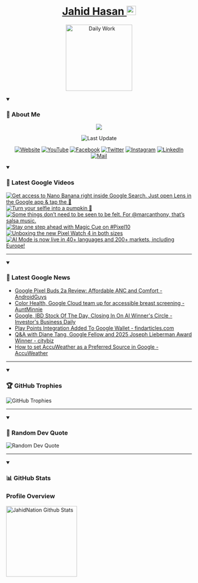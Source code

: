 <h1 align="center">
  <a href="https://github.com/jahidnation">
    Jahid Hasan <img src="https://i.imgur.com/oZ3B6FS.png" height="25" width="25" alt="Verified" />
  </a>
</h1>
<p align="center">
  <a href="https://jahid.eu.org">
    <img alt="Daily Work" height="180px" src="https://i.imgur.com/uhZdH9C.gif" />
  </a>
</p>
<details open>
 <summary><h3>🌟 About Me</h3></summary>
<p align="center">
  <img src="https://readme-typing-svg.demolab.com/?lines=Even+if+I+fail,;I+have+to+finish,;What+I+started.;&font=Fira%20Code&center=true&width=500&height=50&color=00FF7F&vCenter=true&pause=1000&size=24" />
</p>

<p align="center">
  <img alt="Last Update" title="Last Update" src="https://img.shields.io/github/last-commit/jahidnation/jahidnation?logo=github&label=LAST+UPDATE&color=blueviolet&style=flat-square"/>
</p>

<p align="center">
  <a href="https://jahid.eu.org">
    <img alt="Website" title="Website" src="https://img.shields.io/badge/Website-000000?logo=Google-Chrome&logoColor=white&style=for-the-badge"/></a>
  <a href="https://youtube.com/@jahidnation">
    <img alt="YouTube" title="YouTube Channel" src="https://img.shields.io/badge/YouTube-FF0000?logo=YouTube&logoColor=white&style=for-the-badge"/></a>
  <a href="https://facebook.com/jahidnation">
    <img alt="Facebook" title="Facebook Page" src="https://img.shields.io/badge/Facebook-4267B2?logo=Facebook&logoColor=white&style=for-the-badge"/></a>
  <a href="https://twitter.com/jahidnation">
    <img alt="Twitter" title="Twitter Profile" src="https://img.shields.io/badge/X-000000?logo=x&logoColor=white&style=for-the-badge"/></a>
  <a href="https://instagram.com/jahidnation">
    <img alt="Instagram" title="Instagram Profile" src="https://img.shields.io/badge/Instagram-E4405F?logo=Instagram&logoColor=white&style=for-the-badge"/></a>
  <a href="https://linkedin.com/in/jahidnation">
    <img alt="LinkedIn" title="LinkedIn Profile" src="https://img.shields.io/badge/LinkedIn-0A66C2?logo=LinkedIn&logoColor=white&style=for-the-badge"/></a>
  <a href="https://mail.google.com/?hl=en&tf=cm&fs=1&to=mail@jahid.eu.org">
    <img alt="Mail" title="Mail Me" src="https://img.shields.io/badge/Email-D14836?logo=Gmail&logoColor=white&style=for-the-badge"/></a>
</p>

</details>

<details open>
 <summary><h3>🎥 Latest Google Videos</h3></summary>

<!-- BEGIN VID -->
<a href="https://www.youtube.com/shorts/71aGser4iZ8">
  <picture>
    <source media="(prefers-color-scheme: dark)" srcset="https://ytcards.demolab.com/?id=71aGser4iZ8&title=Get+access+to+Nano+Banana+right+inside+Google+Search.+Just+open+Lens+in+the+Google+app+%26+tap+the+%F0%9F%8D%8C&lang=en&timestamp=1760644882&background_color=%230d1117&title_color=%23ffffff&stats_color=%23dedede&max_title_lines=1&width=250&border_radius=5&duration=59">
    <img src="https://ytcards.demolab.com/?id=71aGser4iZ8&title=Get+access+to+Nano+Banana+right+inside+Google+Search.+Just+open+Lens+in+the+Google+app+%26+tap+the+%F0%9F%8D%8C&lang=en&timestamp=1760644882&background_color=%23ffffff&title_color=%2324292f&stats_color=%2357606a&max_title_lines=1&width=250&border_radius=5&duration=59" alt="Get access to Nano Banana right inside Google Search. Just open Lens in the Google app & tap the 🍌" title="Get access to Nano Banana right inside Google Search. Just open Lens in the Google app & tap the 🍌">
  </picture>
</a>
<a href="https://www.youtube.com/shorts/I25HsDChRS0">
  <picture>
    <source media="(prefers-color-scheme: dark)" srcset="https://ytcards.demolab.com/?id=I25HsDChRS0&title=Turn+your+selfie+into+a+pumpkin+%F0%9F%8E%83&lang=en&timestamp=1760566292&background_color=%230d1117&title_color=%23ffffff&stats_color=%23dedede&max_title_lines=1&width=250&border_radius=5&duration=32">
    <img src="https://ytcards.demolab.com/?id=I25HsDChRS0&title=Turn+your+selfie+into+a+pumpkin+%F0%9F%8E%83&lang=en&timestamp=1760566292&background_color=%23ffffff&title_color=%2324292f&stats_color=%2357606a&max_title_lines=1&width=250&border_radius=5&duration=32" alt="Turn your selfie into a pumpkin 🎃" title="Turn your selfie into a pumpkin 🎃">
  </picture>
</a>
<a href="https://www.youtube.com/shorts/_K8wuHgLLKY">
  <picture>
    <source media="(prefers-color-scheme: dark)" srcset="https://ytcards.demolab.com/?id=_K8wuHgLLKY&title=Some+things+don%E2%80%99t+need+to+be+seen+to+be+felt.+For+%40marcanthony%2C+that%E2%80%99s+salsa+music.&lang=en&timestamp=1760546069&background_color=%230d1117&title_color=%23ffffff&stats_color=%23dedede&max_title_lines=1&width=250&border_radius=5&duration=28">
    <img src="https://ytcards.demolab.com/?id=_K8wuHgLLKY&title=Some+things+don%E2%80%99t+need+to+be+seen+to+be+felt.+For+%40marcanthony%2C+that%E2%80%99s+salsa+music.&lang=en&timestamp=1760546069&background_color=%23ffffff&title_color=%2324292f&stats_color=%2357606a&max_title_lines=1&width=250&border_radius=5&duration=28" alt="Some things don’t need to be seen to be felt. For @marcanthony, that’s salsa music." title="Some things don’t need to be seen to be felt. For @marcanthony, that’s salsa music.">
  </picture>
</a>
<a href="https://www.youtube.com/shorts/3AQXnN-4Q6g">
  <picture>
    <source media="(prefers-color-scheme: dark)" srcset="https://ytcards.demolab.com/?id=3AQXnN-4Q6g&title=Stay+one+step+ahead+with+Magic+Cue+on+%23Pixel10&lang=en&timestamp=1760372358&background_color=%230d1117&title_color=%23ffffff&stats_color=%23dedede&max_title_lines=1&width=250&border_radius=5&duration=18">
    <img src="https://ytcards.demolab.com/?id=3AQXnN-4Q6g&title=Stay+one+step+ahead+with+Magic+Cue+on+%23Pixel10&lang=en&timestamp=1760372358&background_color=%23ffffff&title_color=%2324292f&stats_color=%2357606a&max_title_lines=1&width=250&border_radius=5&duration=18" alt="Stay one step ahead with Magic Cue on #Pixel10" title="Stay one step ahead with Magic Cue on #Pixel10">
  </picture>
</a>
<a href="https://www.youtube.com/shorts/8Ox_DOdrP4w">
  <picture>
    <source media="(prefers-color-scheme: dark)" srcset="https://ytcards.demolab.com/?id=8Ox_DOdrP4w&title=Unboxing+the+new+Pixel+Watch+4+in+both+sizes&lang=en&timestamp=1760113047&background_color=%230d1117&title_color=%23ffffff&stats_color=%23dedede&max_title_lines=1&width=250&border_radius=5&duration=26">
    <img src="https://ytcards.demolab.com/?id=8Ox_DOdrP4w&title=Unboxing+the+new+Pixel+Watch+4+in+both+sizes&lang=en&timestamp=1760113047&background_color=%23ffffff&title_color=%2324292f&stats_color=%2357606a&max_title_lines=1&width=250&border_radius=5&duration=26" alt="Unboxing the new Pixel Watch 4 in both sizes" title="Unboxing the new Pixel Watch 4 in both sizes">
  </picture>
</a>
<a href="https://www.youtube.com/shorts/DCUsYTWbOE0">
  <picture>
    <source media="(prefers-color-scheme: dark)" srcset="https://ytcards.demolab.com/?id=DCUsYTWbOE0&title=AI+Mode+is+now+live+in+40%2B+languages+and+200%2B+markets%2C+including+Europe%21&lang=en&timestamp=1760040407&background_color=%230d1117&title_color=%23ffffff&stats_color=%23dedede&max_title_lines=1&width=250&border_radius=5&duration=28">
    <img src="https://ytcards.demolab.com/?id=DCUsYTWbOE0&title=AI+Mode+is+now+live+in+40%2B+languages+and+200%2B+markets%2C+including+Europe%21&lang=en&timestamp=1760040407&background_color=%23ffffff&title_color=%2324292f&stats_color=%2357606a&max_title_lines=1&width=250&border_radius=5&duration=28" alt="AI Mode is now live in 40+ languages and 200+ markets, including Europe!" title="AI Mode is now live in 40+ languages and 200+ markets, including Europe!">
  </picture>
</a>
<!-- END VID -->

---

</details>

<details open>
 <summary><h3>📝 Latest Google News</h3></summary>

<!-- BLOG-POST-LIST:START -->
- [Google Pixel Buds 2a Review: Affordable ANC and Comfort - AndroidGuys](https://news.google.com/rss/articles/CBMibkFVX3lxTE9tVUlTeEk2UTFqZTh3YmtGTG1vaEx4V0FxNkllWUpTYWl1NFl6alRzbHFDWXIzbGc1VmJ5WmppQkZzbWNLZjM2UXdjeWwxNnQ3MVlGYmRrc3RGMXJkNktFYVFPQ3RLNS0xbEFmWFln?oc=5)
- [Color Health, Google Cloud team up for accessible breast screening - AuntMinnie](https://news.google.com/rss/articles/CBMi2gFBVV95cUxNM3BYMHdJWWIyTzk0amJDajFoUFVmOXpWRnpwT0k3QXRfS0J6bU1mdzhtS0NFcDRwVU4wZDZiY29neXNGeXdPRHBDY3RXSTVqTU5RQTFLZkQ4cGdUWDQyUzlnZmNVWHh2eEQ3UEoxSlE5N05XenpMM1lYN1VYeGpBVWQ3REo1alZ2QTVNeHJTbThzZUlsN2U2aUpvdGEteFVxeXJvamhFbFJaS3lJS2xjRHZMWllRUmc0MUs3M3djV0NZNVBER1VOWUQ1ci1DWDZ4Zlk4c0pqS3k1Zw?oc=5)
- [Google, IBD Stock Of The Day, Closing In On AI Winner&#39;s Circle - Investor&#39;s Business Daily](https://news.google.com/rss/articles/CBMirAFBVV95cUxOSWQ4b01SX21udmtydWxiZmlmVlNpOXNyZHpFVTBmZXhWNTVjcDRlT1RlN1JnQkFjT3Q0Y0tkLV9OTXh0cWRnX3dGY18zUWVtRnBKbU9vemt0dGg2TlFUOXRNenI4dko3M0k5MnYwdWZicVpORjhqMEpPVHFvT21UaDhuOTJPZWdkWGc5UUtWVldzckpHTE9XTzZGM2NvQ3F2SGczV0lZY1NKVFpD?oc=5)
- [Play Points Integration Added To Google Wallet - findarticles.com](https://news.google.com/rss/articles/CBMiggFBVV95cUxQMllnMWJpQjhBb0MxSmMtX3k2LXEzaklUSzVoWUZySVM1aTJBZnRFVTRvcTZFZHRjbGtOcDlKRGVHczBMM081d041b252Yl9Ibjdld1RkaldUNDE1dFYwallHcnhicG44WnF0b3dqYXNfc0VYVFVWNFVsWFdWYnRvM3V30gGKAUFVX3lxTE5YaWxhaE9md0NxQ3IzYk5aSEJYMHBmU00zVGtiUlNpLVpHYXhSTDdlSVU3SF9HczYyOS1POERJQWx0c3JORm0xT2RTMzNmbm5OY0tacmxZOTNQc2RUMTJHLTd2NUxmRXh1VV9YbVdaSGlOc2kzUk16YnVadVJnOTlQQjRjRFpGakVhZw?oc=5)
- [Q&amp;A with Diane Tang, Google Fellow and 2025 Joseph Lieberman Award Winner - citybiz](https://news.google.com/rss/articles/CBMirwFBVV95cUxPRW00LTNQUy1Qejh5NTBmQmN4dHBTbnZPUl85Q0dKY2Y4OHZvYjRNUjhhZGw5dkhMcVhqUy1WVUpOc1FnQ25tTVVmM0ZOczhQTWlCRzR6aVVrOFJtS0d1aU5QR0RDSEp5cjVJbjkxamZfTVNzNi13bVlCNzJQZUJyR1h0ajhHamFsb1ZNUXZPcVFtaWVQUFJEYXhhMGFJQnU1bVA1b1MyZU5ZWml6MUYw?oc=5)
- [How to set AccuWeather as a Preferred Source in Google - AccuWeather](https://news.google.com/rss/articles/CBMiqgFBVV95cUxNSnN2Y0xsdjlrVkFva2E3TTlyV3VFcWxCVjlYblFmR0x2VWZTd1pFdTl5OGl2YW1KWmxNX1p6czRoQlpHUHRqdlo1R1VLaEVIUHdTMURPY2xJY3hIY3R3dXdXWEU2b2lPMDV5VEpZM0tzeDZNZEZod21PYkx3UkRYU3lvSVg2eU95TERMSFQ0OGpKSFhhS0YyVXdaOWVGa0JYeWVOaDUxQ21uQQ?oc=5)
<!-- BLOG-POST-LIST:END -->

---

</details>

<details open>
 <summary><h3>🏆 GitHub Trophies</h3></summary>

<img alt="GitHub Trophies" title="GitHub Trophies" src="https://github-profile-trophy.vercel.app/?username=jahidnation&column=8&theme=gruvbox&no-frame=true"/>

---

</details>

<details open>
 <summary><h3>💬 Random Dev Quote</h3></summary>

<img alt="Random Dev Quote" title="Random Dev Quote" src="https://quotes-github-readme.vercel.app/api?type=horizontal&theme=radical"/>

---

</details>

<details open> 
  <summary><h3>📊 GitHub Stats</h3></summary>

  <h3>Profile Overview</h3>
  <p>
  <img alt="JahidNation Github Stats" src="https://denvercoder1-github-readme-stats.vercel.app/api/?username=jahidnation&show_icons=true&include_all_commits=true&count_private=true&theme=react&hide_border=true&bg_color=1F222E&title_color=F85D7F&icon_color=F8D866" height="192px"/>
  </p>


